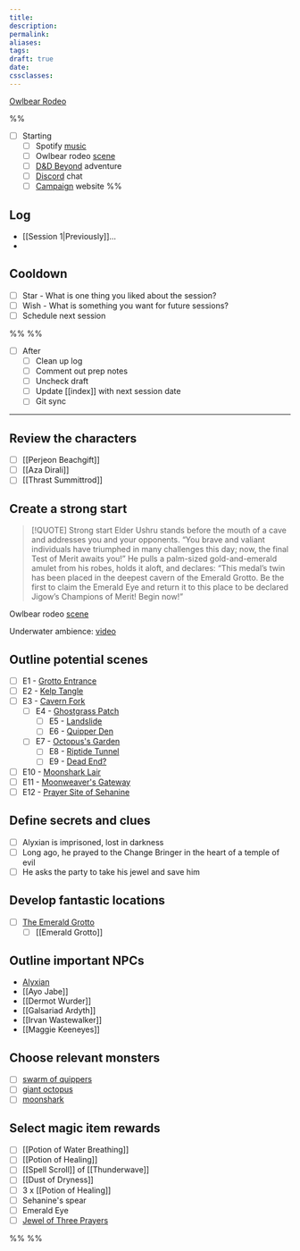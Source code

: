```yaml
---
title: 
description: 
permalink: 
aliases: 
tags: 
draft: true
date: 
cssclasses:
---
```


[Owlbear Rodeo](https://www.owlbear.rodeo/room/BaGN2KPVM902/TheHomeyLeaf)  

%%
- [ ] Starting
	- [ ] Spotify [music](https://open.spotify.com/album/30CxXNLekWVQzo7xhowwkg) 
	- [ ] Owlbear rodeo [scene](https://www.owlbear.rodeo/room/EiCy8X2dzjxe/TheDinkyBoat) 
	- [ ] [D&D Beyond](https://www.dndbeyond.com/sources/dnd/cotn/a-fateful-competition#FestivalofMerit) adventure
	- [ ] [Discord](https://discord.com/channels/@me/1289679259560050811) chat
	- [ ] [Campaign](https://aliciafrederick.github.io/Call-of-the-Netherdeep/) website
%%

## Log

- [[Session 1|Previously]]...
- 

## Cooldown

- [ ] Star - What is one thing you liked about the session?
- [ ] Wish - What is something you want for future sessions?
- [ ] Schedule next session

%%  %%

- [ ] After
	- [ ] Clean up log
	- [ ] Comment out prep notes
	- [ ] Uncheck draft
	- [ ] Update [[index]] with next session date
	- [ ] Git sync

---

##  Review the characters

- [ ] [[Perjeon Beachgift]] 
- [ ] [[Aza Dirali]] 
- [ ] [[Thrast Summittrod]] 

##  Create a strong start

> [!QUOTE] Strong start
> Elder Ushru stands before the mouth of a cave and addresses you and your opponents. “You brave and valiant individuals have triumphed in many challenges this day; now, the final Test of Merit awaits you!” He pulls a palm-sized gold-and-emerald amulet from his robes, holds it aloft, and declares: “This medal’s twin has been placed in the deepest cavern of the Emerald Grotto. Be the first to claim the Emerald Eye and return it to this place to be declared Jigow’s Champions of Merit! Begin now!” 

Owlbear rodeo [scene](https://www.owlbear.rodeo/room/BaGN2KPVM902/TheHomeyLeaf) 

Underwater ambience: [video](https://youtu.be/_dJDFGvkc1Y?si=8aoqPP4ptvpWexlu)  
##  Outline potential scenes

- [ ] E1 - [Grotto Entrance](https://www.dndbeyond.com/sources/dnd/cotn/a-fateful-competition#E1GrottoEntrance) 
- [ ] E2 - [Kelp Tangle](https://www.dndbeyond.com/sources/dnd/cotn/a-fateful-competition#E2KelpTangle) 
- [ ] E3 - [Cavern Fork](https://www.dndbeyond.com/sources/dnd/cotn/a-fateful-competition#E3CavernFork) 
	- [ ] E4 - [Ghostgrass Patch](https://www.dndbeyond.com/sources/dnd/cotn/a-fateful-competition#E4GhostgrassPatch) 
		- [ ] E5 - [Landslide](https://www.dndbeyond.com/sources/dnd/cotn/a-fateful-competition#E5Landslide) 
		- [ ] E6 - [Quipper Den](https://www.dndbeyond.com/sources/dnd/cotn/a-fateful-competition#E6QuipperDen) 
	- [ ] E7 - [Octopus's Garden](https://www.dndbeyond.com/sources/dnd/cotn/a-fateful-competition#E7OctopussGarden) 
		- [ ] E8 - [Riptide Tunnel](https://www.dndbeyond.com/sources/dnd/cotn/a-fateful-competition#E8RiptideTunnel) 
		- [ ] E9 - [Dead End?](https://www.dndbeyond.com/sources/dnd/cotn/a-fateful-competition#E9DeadEnd) 
- [ ] E10 - [Moonshark Lair](https://www.dndbeyond.com/sources/dnd/cotn/a-fateful-competition#E10MoonsharkLair) 
- [ ] E11 - [Moonweaver's Gateway](https://www.dndbeyond.com/sources/dnd/cotn/a-fateful-competition#E11MoonWeaversGateway) 
- [ ] E12 - [Prayer Site of Sehanine](https://www.dndbeyond.com/sources/dnd/cotn/a-fateful-competition#E12PrayerSiteofSehanine) 

##  Define secrets and clues

- [ ] Alyxian is imprisoned, lost in darkness
- [ ] Long ago, he prayed to the Change Bringer in the heart of a temple of evil
- [ ] He asks the party to take his jewel and save him

##  Develop fantastic locations

- [ ] [The Emerald Grotto](https://www.dndbeyond.com/sources/dnd/cotn/a-fateful-competition#TheEmeraldGrotto) 
	- [ ] [[Emerald Grotto]] 
##  Outline important NPCs

- [Alyxian](https://www.dndbeyond.com/sources/dnd/cotn/answering-the-call#RoleplayingtheApotheon) 
- [[Ayo Jabe]] 
- [[Dermot Wurder]] 
- [[Galsariad Ardyth]] 
- [[Irvan Wastewalker]] 
- [[Maggie Keeneyes]] 

##  Choose relevant monsters

- [ ] [swarm of quippers](https://www.dndbeyond.com/monsters/17031-swarm-of-quippers) 
- [ ] [giant octopus](https://www.dndbeyond.com/monsters/16888-giant-octopus) 
- [ ] [moonshark](https://www.dndbeyond.com/monsters/2407555-moonshark) 

##  Select magic item rewards

- [ ] [[Potion of Water Breathing]] 
- [ ] [[Potion of Healing]] 
- [ ] [[Spell Scroll]] of [[Thunderwave]] 
- [ ] [[Dust of Dryness]] 
- [ ] 3 x [[Potion of Healing]] 
- [ ] Sehanine's spear
- [ ] Emerald Eye
- [ ] [Jewel of Three Prayers](https://www.dndbeyond.com/magic-items/4698481-jewel-of-three-prayers) 

%%  %%
